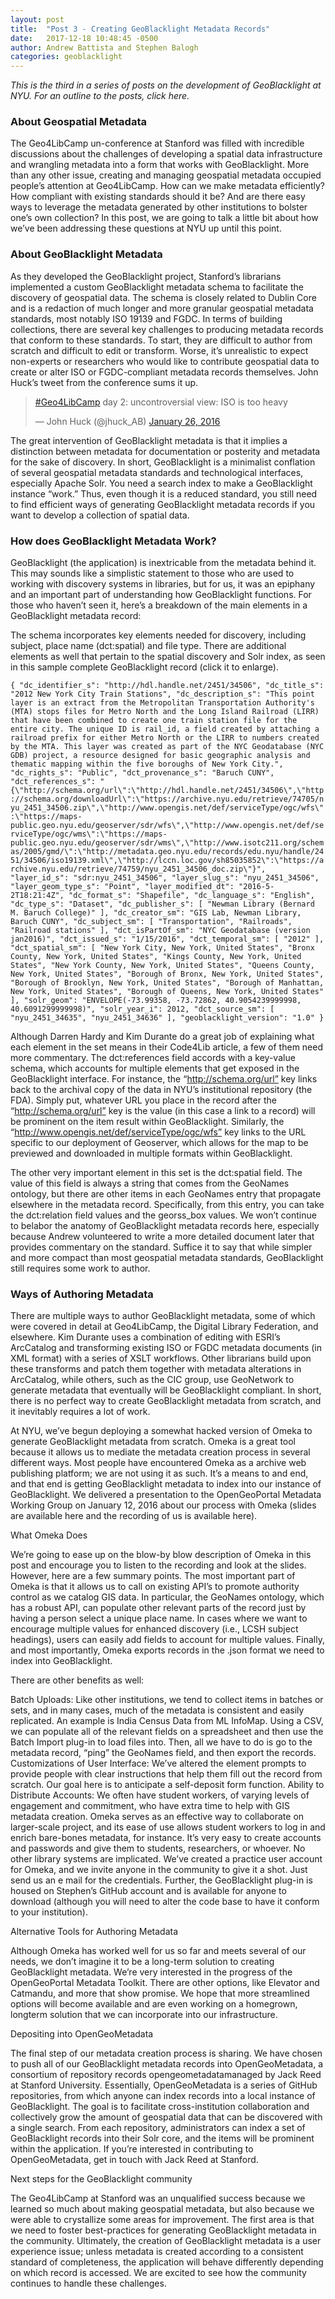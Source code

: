 ```yaml
---
layout: post
title:  "Post 3 - Creating GeoBlacklight Metadata Records"
date:   2017-12-18 10:48:45 -0500
author: Andrew Battista and Stephen Balogh
categories: geoblacklight
---
```


*This is the third in a series of posts on the development of GeoBlacklight at NYU. For an outline to the posts, click here.*

### About Geospatial Metadata

The Geo4LibCamp un-conference at Stanford was filled with incredible discussions about the challenges of developing a spatial data infrastructure and wrangling metadata into a form that works with GeoBlacklight. More than any other issue, creating and managing geospatial metadata occupied people’s attention at Geo4LibCamp. How can we make metadata efficiently? How compliant with existing standards should it be? And are there easy ways to leverage the metadata generated by other institutions to bolster one’s own collection? In this post, we are going to talk a little bit about how we’ve been addressing these questions at NYU up until this point.

### About GeoBlacklight Metadata

As they developed the GeoBlacklight project, Stanford’s librarians implemented a custom GeoBlacklight metadata schema to facilitate the discovery of geospatial data. The schema is closely related to Dublin Core and is a redaction of much longer and more granular geospatial metadata standards, most notably ISO 19139 and FGDC. In terms of building collections, there are several key challenges to producing metadata records that conform to these standards. To start, they are difficult to author from scratch and difficult to edit or transform. Worse, it’s unrealistic to expect non-experts or researchers who would like to contribute geospatial data to create or alter ISO or FGDC-compliant metadata records themselves. John Huck’s tweet from the conference sums it up.

<blockquote class="twitter-tweet" data-lang="en"><p lang="en" dir="ltr"><a href="https://twitter.com/hashtag/Geo4LibCamp?src=hash&amp;ref_src=twsrc%5Etfw">#Geo4LibCamp</a> day 2: uncontroversial view: ISO is too heavy</p>&mdash; John Huck (@jhuck_AB) <a href="https://twitter.com/jhuck_AB/status/692088768585687041?ref_src=twsrc%5Etfw">January 26, 2016</a></blockquote>
<script async src="https://platform.twitter.com/widgets.js" charset="utf-8"></script>

The great intervention of GeoBlacklight metadata is that it implies a distinction between metadata for documentation or posterity and metadata for the sake of discovery. In short, GeoBlacklight is a minimalist conflation of several geospatial metadata standards and technological interfaces, especially Apache Solr. You need a search index to make a GeoBlacklight instance “work.” Thus, even though it is a reduced standard, you still need to find efficient ways of generating GeoBlacklight metadata records if you want to develop a collection of spatial data.

### How does GeoBlacklight Metadata Work?

GeoBlacklight (the application) is inextricable from the metadata behind it. This may sounds like a simplistic statement to those who are used to working with discovery systems in libraries, but for us, it was an epiphany and an important part of understanding how GeoBlacklight functions. For those who haven’t seen it, here’s a breakdown of the main elements in a GeoBlacklight metadata record:

The schema incorporates key elements needed for discovery, including subject, place name (dct:spatial) and file type. There are additional elements as well that pertain to the spatial discovery and Solr index, as seen in this sample complete GeoBlacklight record (click it to enlarge).

``{
  "dc_identifier_s": "http://hdl.handle.net/2451/34506",
  "dc_title_s": "2012 New York City Train Stations",
  "dc_description_s": "This point layer is an extract from the Metropolitan Transportation Authority's (MTA) stops files for Metro North and the Long Island Railroad (LIRR) that have been combined to create one train station file for the entire city. The unique ID is rail_id, a field created by attaching a railroad prefix for either Metro North or the LIRR to numbers created by the MTA. This layer was created as part of the NYC Geodatabase (NYC GDB) project, a resource designed for basic geographic analysis and thematic mapping within the five boroughs of New York City.",
  "dc_rights_s": "Public",
  "dct_provenance_s": "Baruch CUNY",
  "dct_references_s": "{\"http://schema.org/url\":\"http://hdl.handle.net/2451/34506\",\"http://schema.org/downloadUrl\":\"https://archive.nyu.edu/retrieve/74705/nyu_2451_34506.zip\",\"http://www.opengis.net/def/serviceType/ogc/wfs\":\"https://maps-public.geo.nyu.edu/geoserver/sdr/wfs\",\"http://www.opengis.net/def/serviceType/ogc/wms\":\"https://maps-public.geo.nyu.edu/geoserver/sdr/wms\",\"http://www.isotc211.org/schemas/2005/gmd/\":\"http://metadata.geo.nyu.edu/records/edu.nyu/handle/2451/34506/iso19139.xml\",\"http://lccn.loc.gov/sh85035852\":\"https://archive.nyu.edu/retrieve/74759/nyu_2451_34506_doc.zip\"}",
  "layer_id_s": "sdr:nyu_2451_34506",
  "layer_slug_s": "nyu_2451_34506",
  "layer_geom_type_s": "Point",
  "layer_modified_dt": "2016-5-2T18:21:4Z",
  "dc_format_s": "Shapefile",
  "dc_language_s": "English",
  "dc_type_s": "Dataset",
  "dc_publisher_s": [
    "Newman Library (Bernard M. Baruch College)"
  ],
  "dc_creator_sm": "GIS Lab, Newman Library, Baruch CUNY",
  "dc_subject_sm": [
    "Transportation",
    "Railroads",
    "Railroad stations"
  ],
  "dct_isPartOf_sm": "NYC Geodatabase (version jan2016)",
  "dct_issued_s": "1/15/2016",
  "dct_temporal_sm": [
    "2012"
  ],
  "dct_spatial_sm": [
    "New York City, New York, United States",
    "Bronx County, New York, United States",
    "Kings County, New York, United States",
    "New York County, New York, United States",
    "Queens County, New York, United States",
    "Borough of Bronx, New York, United States",
    "Borough of Brooklyn, New York, United States",
    "Borough of Manhattan, New York, United States",
    "Borough of Queens, New York, United States"
  ],
  "solr_geom": "ENVELOPE(-73.99358, -73.72862, 40.9054239999998, 40.6091299999998)",
  "solr_year_i": 2012,
  "dct_source_sm": [
    "nyu_2451_34635",
    "nyu_2451_34636"
  ],
  "geoblacklight_version": "1.0"
}``


Although Darren Hardy and Kim Durante do a great job of explaining what each element in the set means in their Code4Lib article, a few of them need more commentary. The dct:references field accords with a key-value schema, which accounts for multiple elements that get exposed in the GeoBlacklight interface. For instance, the “http://schema.org/url” key links back to the archival copy of the data in NYU’s institutional repository (the FDA). Simply put, whatever URL you place in the record after the “http://schema.org/url” key is the value (in this case a link to a record) will be prominent on the item result within GeoBlacklight. Similarly, the “http://www.opengis.net/def/serviceType/ogc/wfs” key links to the URL specific to our deployment of Geoserver, which allows for the map to be previewed and downloaded in multiple formats within GeoBlacklight.

The other very important element in this set is the dct:spatial field. The value of this field is always a string that comes from the GeoNames ontology, but there are other items in each GeoNames entry that propagate elsewhere in the metadata record. Specifically, from this entry, you can take the dct:relation field values and the georss_box values. We won’t continue to belabor the anatomy of GeoBlacklight metadata records here, especially because Andrew volunteered to write a more detailed document later that provides commentary on the standard. Suffice it to say that while simpler and more compact than most geospatial metadata standards, GeoBlacklight still requires some work to author.

### Ways of Authoring Metadata

There are multiple ways to author GeoBlacklight metadata, some of which were covered in detail at Geo4LibCamp, the Digital Library Federation, and elsewhere. Kim Durante uses a combination of editing with ESRI’s ArcCatalog and transforming existing ISO or FGDC metadata documents (in XML format) with a series of XSLT workflows. Other librarians build upon these transforms and patch them together with metadata alterations in ArcCatalog, while others, such as the CIC group, use GeoNetwork to generate metadata that eventually will be GeoBlacklight compliant. In short, there is no perfect way to create GeoBlacklight metadata from scratch, and it inevitably requires a lot of work.

At NYU, we’ve begun deploying a somewhat hacked version of Omeka to generate GeoBlacklight metadata from scratch. Omeka is a great tool because it allows us to mediate the metadata creation process in several different ways. Most people have encountered Omeka as a archive web publishing platform; we are not using it as such. It’s a means to and end, and that end is getting GeoBlacklight metadata to index into our instance of GeoBlacklight. We delivered a presentation to the OpenGeoPortal Metadata Working Group on January 12, 2016 about our process with Omeka (slides are available here and the recording of us is available here).

What Omeka Does

We’re going to ease up on the blow-by blow description of Omeka in this post and encourage you to listen to the recording and look at the slides. However, here are a few summary points. The most important part of Omeka is that it allows us to call on existing API’s to promote authority control as we catalog GIS data. In particular, the GeoNames ontology, which has a robust API, can populate other relevant parts of the record just by having a person select a unique place name. In cases where we want to encourage multiple values for enhanced discovery (i.e., LCSH subject headings), users can easily add fields to account for multiple values. Finally, and most importantly, Omeka exports records in the .json format we need to index into GeoBlacklight.

There are other benefits as well:

Batch Uploads: Like other institutions, we tend to collect items in batches or sets, and in many cases, much of the metadata is consistent and easily replicated. An example is India Census Data from ML InfoMap. Using a CSV, we can populate all of the relevant fields on a spreadsheet and then use the Batch Import plug-in to load files into. Then, all we have to do is go to the metadata record, “ping” the GeoNames field, and then export the records.
Customizations of User Interface: We’ve altered the element prompts to provide people with clear instructions that help them fill out the record from scratch. Our goal here is to anticipate a self-deposit form function.
Ability to Distribute Accounts: We often have student workers, of varying levels of engagement and commitment, who have extra time to help with GIS metadata creation. Omeka serves as an effective way to collaborate on larger-scale project, and its ease of use allows student workers to log in and enrich bare-bones metadata, for instance. It’s very easy to create accounts and passwords and give them to students, researchers, or whoever. No other library systems are implicated.
We’ve created a practice user account for Omeka, and we invite anyone in the community to give it a shot. Just send us an e mail for the credentials. Further, the GeoBlacklight plug-in is housed on Stephen’s GitHub account and is available for anyone to download (although you will need to alter the code base to have it conform to your institution).

Alternative Tools for Authoring Metadata

Although Omeka has worked well for us so far and meets several of our needs, we don’t imagine it to be a long-term solution to creating GeoBlacklight metadata. We’re very interested in the progress of the OpenGeoPortal Metadata Toolkit. There are other options, like Elevator and Catmandu, and more that show promise. We hope that more streamlined options will become available and are even working on a homegrown, longterm solution that we can incorporate into our infrastructure.

Depositing into OpenGeoMetadata

The final step of our metadata creation process is sharing. We have chosen to push all of our GeoBlacklight metadata records into OpenGeoMetadata, a consortium of repository records  opengeometadatamanaged by Jack Reed at Stanford University. Essentially, OpenGeoMetadata is a series of GitHub repositories, from which anyone can index records into a local instance of GeoBlacklight. The goal is to facilitate cross-institution collaboration and collectively grow the amount of geospatial data that can be discovered with a single search. From each repository, administrators can index a set of GeoBlacklight records into their Solr core, and the items will be prominent within the application. If you’re interested in contributing to OpenGeoMetadata, get in touch with Jack Reed at Stanford.

Next steps for the GeoBlacklight community

The Geo4LibCamp at Stanford was an unqualified success because we learned so much about making geospatial metadata, but also because we were able to crystallize some areas for improvement. The first area is that we need to foster best-practices for generating GeoBlacklight metadata in the community. Ultimately, the creation of GeoBlacklight metadata is a user experience issue; unless metadata is created according to a consistent standard of completeness, the application will behave differently depending on which record is accessed. We are excited to see how the community continues to handle these challenges.
